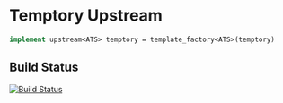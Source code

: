 # Temptory Upstream
```ats
implement upstream<ATS> temptory = template_factory<ATS>(temptory)
```
## Build Status
[![Build Status](https://travis-ci.org/sparverius/Temptory-Upstream.svg?branch=master)](https://travis-ci.com/sparverius/Temptory-Upstream)
